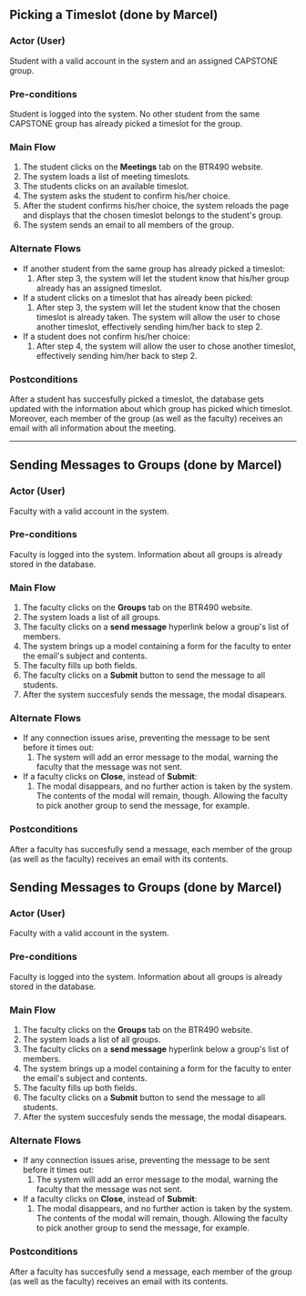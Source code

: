 ## Picking a Timeslot (done by Marcel)

### Actor (User)
Student with a valid account in the system and an assigned CAPSTONE group.

### Pre-conditions
Student is logged into the system. No other student from the same CAPSTONE group has already picked a timeslot for the group.

### Main Flow
1. The student clicks on the **Meetings** tab on the BTR490 website.
2. The system loads a list of meeting timeslots.
3. The students clicks on an available timeslot.
4. The system asks the student to confirm his/her choice.
5. After the student confirms his/her choice, the system reloads the page and displays that the chosen timeslot belongs to the student's group.
6. The system sends an email to all members of the group.

### Alternate Flows
- If another student from the same group has already picked a timeslot:
  1. After step 3, the system will let the student know that his/her group already has an assigned timeslot.
- If a student clicks on a timeslot that has already been picked:
  1. After step 3, the system will let the student know that the chosen timeslot is already taken. The system will allow the user to chose another timeslot, effectively sending him/her back to step 2.
- If a student does not confirm his/her choice:
  1. After step 4, the system will allow the user to chose another timeslot, effectively sending him/her back to step 2.

### Postconditions
After a student has succesfully picked a timeslot, the database gets updated with the information about which group has picked which timeslot. Moreover, each member of the group (as well as the faculty) receives an email with all information about the meeting.

---

## Sending Messages to Groups (done by Marcel)

### Actor (User)
Faculty with a valid account in the system.

### Pre-conditions
Faculty is logged into the system. Information about all groups is already stored in the database.

### Main Flow
1. The faculty clicks on the **Groups** tab on the BTR490 website.
2. The system loads a list of all groups.
3. The faculty clicks on a **send message** hyperlink below a group's list of members.
4. The system brings up a model containing a form for the faculty to enter the email's subject and contents.
5. The faculty fills up both fields.
6. The faculty clicks on a **Submit** button to send the message to all students.
7. After the system succesfuly sends the message, the modal disapears.

### Alternate Flows
- If any connection issues arise, preventing the message to be sent before it times out: 
  1. The system will add an error message to the modal, warning the faculty that the message was not sent.
- If a faculty clicks on **Close**, instead of **Submit**:
  1. The modal disappears, and no further action is taken by the system. The contents of the modal will remain, though. Allowing the faculty to pick another group to send the message, for example.

### Postconditions
After a faculty has succesfully send a message, each member of the group (as well as the faculty) receives an email with its contents.

## Sending Messages to Groups (done by Marcel)

### Actor (User)
Faculty with a valid account in the system.

### Pre-conditions
Faculty is logged into the system. Information about all groups is already stored in the database.

### Main Flow
1. The faculty clicks on the **Groups** tab on the BTR490 website.
2. The system loads a list of all groups.
3. The faculty clicks on a **send message** hyperlink below a group's list of members.
4. The system brings up a model containing a form for the faculty to enter the email's subject and contents.
5. The faculty fills up both fields.
6. The faculty clicks on a **Submit** button to send the message to all students.
7. After the system succesfuly sends the message, the modal disapears.

### Alternate Flows
- If any connection issues arise, preventing the message to be sent before it times out: 
  1. The system will add an error message to the modal, warning the faculty that the message was not sent.
- If a faculty clicks on **Close**, instead of **Submit**:
  1. The modal disappears, and no further action is taken by the system. The contents of the modal will remain, though. Allowing the faculty to pick another group to send the message, for example.

### Postconditions
After a faculty has succesfully send a message, each member of the group (as well as the faculty) receives an email with its contents.
